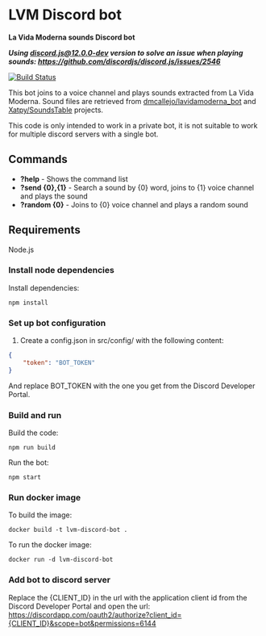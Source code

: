 # LVM Discord bot
**La Vida Moderna sounds Discord bot**

**_Using discord.js@12.0.0-dev version to solve an issue when playing sounds: https://github.com/discordjs/discord.js/issues/2546_**

[![Build Status](https://travis-ci.org/jsirgo/lvm-discord-bot.svg?branch=master)](https://travis-ci.org/jsirgo/lvm-discord-bot)

This bot joins to a voice channel and plays sounds extracted from La Vida Moderna.
Sound files are retrieved from [dmcallejo/lavidamoderna_bot](https://github.com/dmcallejo/lavidamoderna_bot) and [Xatpy/SoundsTable](https://github.com/Xatpy/SoundsTable) projects.

This code is only intended to work in a private bot, it is not suitable to work for multiple discord servers with a single bot.

## Commands
* **?help** - Shows the command list
* **?send {0},{1}** - Search a sound by {0} word, joins to {1} voice channel and plays the sound
* **?random {0}** - Joins to {0} voice channel and plays a random sound

## Requirements
Node.js

### Install node dependencies
Install dependencies:
```shell
npm install
```

### Set up bot configuration
1. Create a config.json in src/config/ with the following content:
```json
{
    "token": "BOT_TOKEN"
}
```
And replace BOT_TOKEN with the one you get from the Discord Developer Portal.

### Build and run
Build the code:
```shell
npm run build
```
Run the bot:
```shell
npm start
```

### Run docker image
To build the image:
```shell
docker build -t lvm-discord-bot .
```
To run the docker image:
```shell
docker run -d lvm-discord-bot
```

### Add bot to discord server
Replace the {CLIENT_ID} in the url with the application client id from the Discord Developer Portal and open the url:
https://discordapp.com/oauth2/authorize?client_id={CLIENT_ID}&scope=bot&permissions=6144
